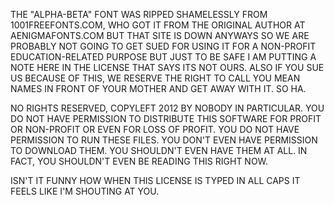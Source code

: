 THE "ALPHA-BETA" FONT WAS RIPPED SHAMELESSLY FROM 1001FREEFONTS.COM, WHO GOT IT FROM THE ORIGINAL AUTHOR AT AENIGMAFONTS.COM
BUT THAT SITE IS DOWN ANYWAYS SO WE ARE PROBABLY NOT GOING TO GET SUED FOR USING IT FOR A NON-PROFIT EDUCATION-RELATED 
PURPOSE BUT JUST TO BE SAFE I AM PUTTING A NOTE HERE IN THE LICENSE THAT SAYS ITS NOT OURS. ALSO IF YOU SUE US BECAUSE OF 
THIS, WE RESERVE THE RIGHT TO CALL YOU MEAN NAMES IN FRONT OF YOUR MOTHER AND GET AWAY WITH IT. SO HA.

NO RIGHTS RESERVED, COPYLEFT 2012 BY NOBODY IN PARTICULAR. YOU DO NOT HAVE PERMISSION TO DISTRIBUTE THIS SOFTWARE FOR PROFIT 
OR NON-PROFIT OR EVEN FOR LOSS OF PROFIT. YOU DO NOT HAVE PERMISSION TO RUN THESE FILES. YOU DON'T EVEN HAVE PERMISSION TO 
DOWNLOAD THEM. YOU SHOULDN'T EVEN HAVE THEM AT ALL. IN FACT, YOU SHOULDN'T EVEN BE READING THIS RIGHT NOW. 

ISN'T IT FUNNY HOW WHEN THIS LICENSE IS TYPED IN ALL CAPS IT FEELS LIKE I'M SHOUTING AT YOU.